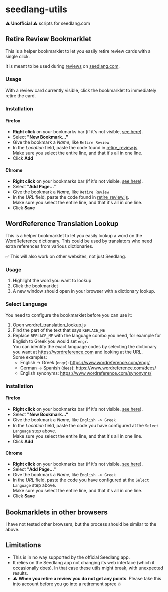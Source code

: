 # seedlang-utils
⚠️ **Unofficial** ⚠️ scripts for seedlang.com

## Retire Review Bookmarklet

This is a helper bookmarklet to let you easily retire review cards with a single click.

It is meant to be used during [reviews](https://www.seedlang.com/reviews/decks/review) on [seedlang.com](https://www.seedlang.com).

### Usage

With a review card currently visible, click the bookmarklet to immediately retire the card. 

### Installation

#### Firefox

- **Right click** on your bookmarks bar (if it's not visible, [see here](https://support.mozilla.org/en-US/kb/bookmarks-firefox#w_how-to-turn-on-the-bookmarks-toolbar)).
- Select **"New Bookmark..."**
- Give the bookmark a *Name*, like `Retire Review`
- In the *Location* field, paste the code found in [retire_review.js](./bookmarklets/retire_review.js).<br>
  Make sure you select the entire line, and that it's all in one line.
- Click **Add**

#### Chrome

- **Right click** on your bookmarks bar (if it's not visible, [see here](https://support.google.com/chrome/answer/188842)).
- Select **"Add Page..."**
- Give the bookmark a *Name*, like `Retire Review`
- In the *URL* field, paste the code found in [retire_review.js](./bookmarklets/retire_review.js).<br>
  Make sure you select the entire line, and that it's all in one line.
- Click **Save**


## WordReference Translation Lookup

This is a helper bookmarklet to let you easily lookup a word on the WordReference dictionary.
This could be used by translators who need extra references from various dictionaries.

✅ This will also work on other websites, not just Seedlang.

### Usage

1. Highlight the word you want to lookup
2. Click the bookmarklet
3. A new window should open in your browser with a dictionary lookup.

### Select Language

You need to configure the bookmarklet before you can use it:

1. Open [wordref_translation_lookup.js](./wordref_translation_lookup.js)
2. Find the part of the text that says `REPLACE_ME`
3. Replace `REPLACE_ME` with the language combo you need, for example for English to Greek you would set `engr`. <br>
   You can identify the exact language codes by selecting the dictionary you want at https://wordreference.com and looking at the URL.<br>
   Some examples:
    - English -> Greek (`engr`): https://www.wordreference.com/engr/
    - German -> Spanish (`dees`): https://www.wordreference.com/dees/
    - English synonyms: https://www.wordreference.com/synonyms/

### Installation

#### Firefox

- **Right click** on your bookmarks bar (if it's not visible, [see here](https://support.mozilla.org/en-US/kb/bookmarks-firefox#w_how-to-turn-on-the-bookmarks-toolbar)).
- Select **"New Bookmark..."**
- Give the bookmark a *Name*, like `English -> Greek`
- In the *Location* field, paste the code you have configured at the `Select Language` step above.<br>
  Make sure you select the entire line, and that it's all in one line.
- Click **Add**

#### Chrome

- **Right click** on your bookmarks bar (if it's not visible, [see here](https://support.google.com/chrome/answer/188842)).
- Select **"Add Page..."**
- Give the bookmark a *Name*, like `English -> Greek`
- In the *URL* field, paste the code you have configured at the `Select Language` step above.<br>
  Make sure you select the entire line, and that it's all in one line.
- Click **Save**

## Bookmarklets in other browsers

I have not tested other browsers, but the process should be similar to the above.

## Limitations

- This is in no way supported by the official Seedlang app.
- It relies on the Seedlang app not changing its web interface (which it occasionally does). In that case these utils might break, with unexpected results.
- ⚠️ **When you retire a review you do not get any points**. Please take this into account before you go into a retirement spree 🔥
